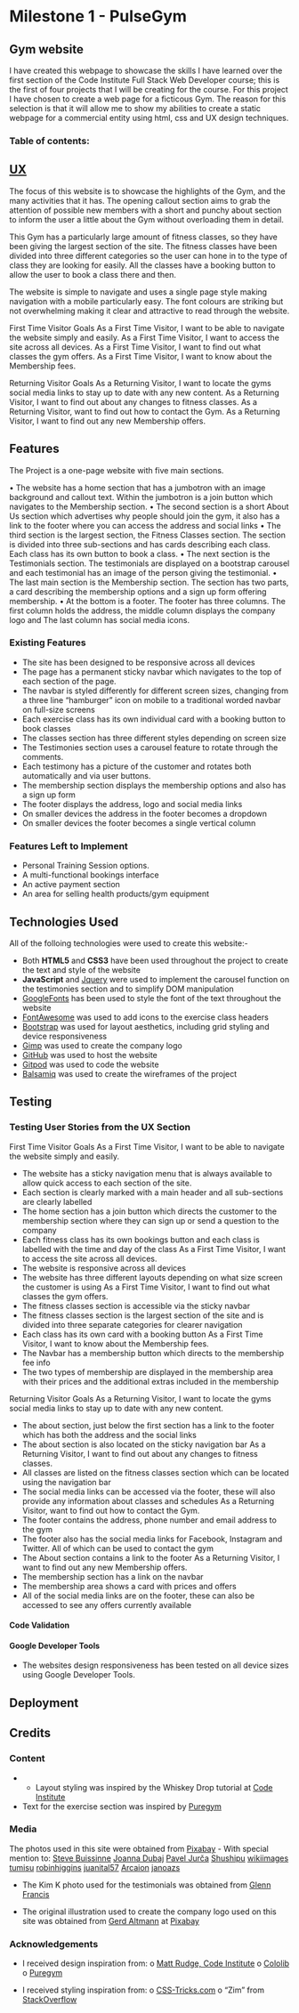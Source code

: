 # **Milestone 1 - PulseGym**

## Gym website
<!--Images Here-->
I have created this webpage to showcase the skills I have learned over the first section of the Code Institute Full Stack Web Developer course; this is the first of four projects that I will be creating for the course.
For this project I have chosen to create a web page for a ficticous Gym.
The reason for this selection is that it will allow me to show my abilities to create a static webpage for a commercial entity using html, css and UX design techniques.

### Table of contents:
<!--
1. [Description](#Description),
2. [UX](#UX)
    1. [Logo](#Logo)
    2. [Wireframes](#Wireframes)
    3. [User Stories](#User-Stories) 
    4. [Information Architectures](#Information-Architectures)
    5. [Responsive Design](#Responsive-Design)
    6. [Frameworks](#Frameworks)
    7. [Typography](#Typography)
    8. [Colors](#Colors)
    9. [Icons](#Icons)
3. [Features](#Features)
    1. [Existing Features](#Existing-Features)
    2. [Future Features](#Future-Features)
4. [Technologies Used](#Technologies-Used)
5. [Testing](#Testing)
6. [Deployment](#Deployment)
    1. [Local Deployment](#Local-Deployment)
    2. [Remote Deployment](#Remote-Deployment)
7. [Credits](#Credits)
    1. [Media](#Media)
    2. [Content](#Content)
    3. [Attribution](#Attribution)
    4. [Acknowledgments](#Acknowledgments)
-->

## <ins>**UX**</ins>
 
The focus of this website is to showcase the highlights of the Gym, and the many activities that it has. The opening callout section aims to grab the attention of possible new members with a short and punchy about section to inform the user a little about the Gym without overloading them in detail.

This Gym has a particularly large amount of fitness classes, so they have been giving the largest section of the site. The fitness classes have been divided into three different categories so the user can hone in to the type of class they are looking for easily. All the classes have a booking button to allow the user to book a class there and then.

The website is simple to navigate and uses a single page style making navigation with a mobile particularly easy. The font colours are striking but not overwhelming making it clear and attractive to read through the website.


First Time Visitor Goals
As a First Time Visitor, I want to be able to navigate the website simply and easily.
As a First Time Visitor, I want to access the site across all devices.
As a First Time Visitor, I want to find out what classes the gym offers.
As a First Time Visitor, I want to know about the Membership fees.

Returning Visitor Goals
As a Returning Visitor, I want to locate the gyms social media links to stay up to date with any new content.
As a Returning Visitor, I want to find out about any changes to fitness classes.
As a Returning Visitor, want to find out how to contact the Gym.
As a Returning Visitor, I want to find out any new Membership offers.




## Features

The Project is a one-page website with five main sections.

•	The website has a home section that has a jumbotron with an image background and callout text. Within the jumbotron is a join button which navigates to the Membership section.
•	The second section is a short About Us section which advertises why people should join the gym, it also has a link to the footer where you can access the address and social links
•	The third section is the largest section, the Fitness Classes section. The section is divided into three sub-sections and has cards describing each class. Each class has its own button to book a class.
•	The next section is the Testimonials section. The testimonials are displayed on a bootstrap carousel and each testimonial has an image of the person giving the testimonial.
•	The last main section is the Membership section. The section has two parts, a card describing the membership options and a sign up form offering membership.
•	At the bottom is a footer. The footer has three columns. The first column holds the address, the middle column displays the company logo and The last column has social media icons.

### Existing Features

-	The site has been designed to be responsive across all devices
-	The page has a permanent sticky navbar which navigates to the top of each section of the page.
-	The navbar is styled differently for different screen sizes, changing from a three line “hamburger” icon on mobile to a traditional worded navbar on full-size screens
-	Each exercise class has its own individual card with a booking button to book classes
-	The classes section has three different styles depending on screen size
-	The Testimonies section uses a carousel feature to rotate through the comments. 
-	Each testimony has a picture of the customer and rotates both automatically and via user buttons.
-	The membership section displays the membership options and also has a sign up form
-	The footer displays the address, logo and social media links
-	On smaller devices the address in the footer becomes a dropdown
-	On smaller devices the footer becomes a single vertical column



### Features Left to Implement

- Personal Training Session options.
- A multi-functional bookings interface
- An active payment section
- An area for selling health products/gym equipment



## Technologies Used

All of the folloing technologies were used to create this website:-

-	Both **HTML5** and **CSS3** have been used throughout the project to create the text and style of the website
-	**JavaScript** and [Jquery]( https://jquery.com/) were used to implement the carousel function on the testimonies section and to simplify DOM manipulation
-	[GoogleFonts](https://fonts.google.com/) has been used to style the font of the text throughout the website
-	[FontAwesome](https://fontawesome.com/) was used to add icons to the exercise class headers
-	[Bootstrap]( https://getbootstrap.com/) was used for layout aesthetics, including grid styling and device responsiveness
-	[Gimp]( https://www.gimp.org/) was used to create the company logo
-	[GitHub]( https://github.com/) was used to host the website
-	[Gitpod]( https://www.gitpod.io/) was used to code the website
-	[Balsamiq]( https://balsamiq.com/) was used to create the wireframes of the project



## **Testing**

### **Testing User Stories from the UX Section**

First Time Visitor Goals
As a First Time Visitor, I want to be able to navigate the website simply and easily.
-	The website has a sticky navigation menu that is always available to allow quick access to each section of the site.
-	Each section is clearly marked with a main header and all sub-sections are clearly labelled
-	The home section has a join button which directs the customer to the membership section where they can sign up or send a question to the company
-	Each fitness class has its own bookings button and each class is labelled with the time and day of the class
As a First Time Visitor, I want to access the site across all devices.
-	The website is responsive across all devices
-	The website has three different layouts depending on what size screen the customer is using
As a First Time Visitor, I want to find out what classes the gym offers.
-	The fitness classes section is accessible via the sticky navbar
-	The fitness classes section is the largest section of the site and is divided into three separate categories for clearer navigation
-	Each class has its own card with a booking button
As a First Time Visitor, I want to know about the Membership fees.
-	The Navbar has a membership button which directs to the membership fee info
-	The two types of membership are displayed in the membership area with their prices and the additional extras included in the membership

Returning Visitor Goals
As a Returning Visitor, I want to locate the gyms social media links to stay up to date with any new content.
-	The about section, just below the first section has a link to the footer which has both the address and the social links
-	The about section is also located on the sticky navigation bar
As a Returning Visitor, I want to find out about any changes to fitness classes.
-	All classes are listed on the fitness classes section which can be located using the navigation bar
-	The social media links can be accessed via the footer, these will also provide any information about classes and schedules
As a Returning Visitor, want to find out how to contact the Gym.
-	The footer contains the address, phone number and email address to the gym
-	The footer also has the social media links for Facebook, Instagram and Twitter. All of which can be used to contact the gym
-	The About section contains a link to the footer
As a Returning Visitor, I want to find out any new Membership offers.
-	The membership section has a link on the navbar
-	The membership area shows a card with prices and offers
-	All of the social media links are on the footer, these can also be accessed to see any offers currently available

#### Code Validation
<!--
   *    The HTML was Validted by [W3C Markup Validator](https://validator.w3.org/). 
![HTML-Code-Validation](https://faisalnadeem78.github.io/Milestone-Project-1/documentation/CodeValidationScreenshots/HTML-Code-validation.jpg)

   *    The CSS was validate by [W3C CSS Validator ](http://jigsaw.w3.org/css-validator/). 
![HTML-Code-Validation](https://faisalnadeem78.github.io/Milestone-Project-1/documentation/CodeValidationScreenshots/CSS-Code-Validation.jpg)
-->

#### Google Developer Tools

   *    The websites design responsiveness has been tested on all device sizes using Google Developer Tools.  
<!--  
#### Testing On Different Browsers
   *    Google Chrome
   *    Safari
    
#### Testing Responsiveness On Different Devices
   *    iMac 27"
   *    Acer Aspire Laptop
   *    iPad Pro 12.9"
   *    iPad Pro 11"
   *    iphone 8 Plus
   *    iphone 7 Plus
   *    iphone 7
    
#### Issues Found
   *    There was an issue found after deploying the project, the images weren't showing up so I changed the file paths and it corrected that issue.
   *    The li (timing) in the footer would turn into telephone link on iPhones and iPads. The issue was resolved by adding a Unicode Zero Width Space character (&#8203) in the middle of the value. 
-->
## Deployment
<!--
### Using Github Pages
1. Navigate to the GitHub [Repository:](https://github.com/Daisy-McG/MilestoneProject-1)
1. Click the 'Settings' Tab.
1. Scroll Down to the Git Hub Pages Heading.
1. Select 'Master Branch' as the source.
1. Click the Save button.
1. Click on the link to go to the live deployed page.

### Run Locally
1. Navigate to the GitHub [Repository:](https://github.com/Daisy-McG/MilestoneProject-1)
1. Click the Code drop down menu.
1. Either Download the ZIP file, unpackage locally and open with IDE (This route ends here) OR Copy Git URL from the HTTPS dialogue box.
1. Open your developement editor of choice and open a terminal window in a directory of your choice.
1. Use the 'git clone' command in terminal followed by the copied git URL.
1. A clone of the project will be created locally on your machine.
-->


## Credits

### Content
- -	Layout styling was inspired by the Whiskey Drop tutorial at [Code Institute](https://codeinstitute.net/) 
-	Text for the exercise section was inspired by [Puregym](https://www.puregym.com/classes/categories/) 


### Media
The photos used in this site were obtained from [Pixabay](https://pixabay.com/) 
		- With special mention to:
[Steve Buissinne](https://pixabay.com/users/stevepb-282134/Steve_Buissinne) 
[Joanna Dubaj](https://pixabay.com/users/dubajjo-2559514/) 
[Pavel Jurča]( https://pixabay.com/users/pavel-jurca-3841851/) 
[Shushipu](https://pixabay.com/users/shushipu-4316831/) 
[wikiimages](https://pixabay.com/users/wikiimages-1897/?tab=popular) 
[tumisu](https://pixabay.com/users/tumisu-148124/?tab=popular) 
[robinhiggins](https://pixabay.com/users/robinhiggins-1321953/?tab=popular) 
[juanital57](https://pixabay.com/users/juanital57-475513/?tab=popular) 
[Arcaion](https://pixabay.com/users/arcaion-2057886/?tab=popular) 
[janoazs](https://pixabay.com/users/janoazs-1338906/?tab=popular)  

-	The Kim K photo used for the testimonials was obtained from [Glenn Francis](https://www.facebook.com/GlennFrancis.Photographer/#!/profile.php?id=502908168) 

- The original illustration used to create the company logo used on this site was obtained from 
[Gerd Altmann](https://pixabay.com/users/geralt-9301/?tab=popular) at [Pixabay](https://pixabay.com/)


### Acknowledgements

-	I received design inspiration from:
o	[Matt Rudge, Code Institute](https://courses.codeinstitute.net/login) 
o	[Cololib](https://colorlib.com/wp/gym-websites-design/)
o	[Puregym]( https://www.puregym.com/) 

-	I received styling inspiration from:
o	[CSS-Tricks.com](https://css-tricks.com) 
o	“Zim” from [StackOverflow]( https://stackoverflow.com/questions/62572072/bootstrap-4-carousel-text-left-image-right) 
